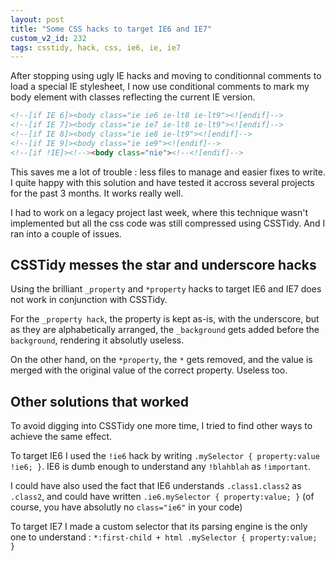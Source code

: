 ```yaml
---
layout: post
title: "Some CSS hacks to target IE6 and IE7"
custom_v2_id: 232
tags: csstidy, hack, css, ie6, ie, ie7
---
```


After stopping using ugly IE hacks and moving to conditionnal comments to load
a special IE stylesheet, I now use conditional comments to mark my body
element with classes reflecting the current IE version.

```html
<!--[if IE 6]><body class="ie ie6 ie-lt8 ie-lt9"><![endif]-->
<!--[if IE 7]><body class="ie ie7 ie-lt8 ie-lt9"><![endif]-->
<!--[if IE 8]><body class="ie ie8 ie-lt9"><![endif]-->
<!--[if IE 9]><body class="ie ie9"><![endif]-->
<!--[if !IE]><!--><body class="nie"><!--<![endif]-->
```

This saves me a lot of trouble : less files to manage and easier fixes to
write. I quite happy with this solution and have tested it accross several
projects for the past 3 months. It works really well.

I had to work on a legacy project last week, where this technique wasn't
implemented but all the css code was still compressed using CSSTidy. And I ran
into a couple of issues.

## CSSTidy messes the star and underscore hacks

Using the brilliant `_property` and `*property` hacks to target IE6 and IE7
does not work in conjunction with CSSTidy.

For the `_property hack`, the property is kept as-is, with the underscore, but
as they are alphabetically arranged, the `_background` gets added before the
`background`, rendering it absolutly useless.

On the other hand, on the `*property`, the `*` gets removed, and the value is
merged with the original value of the correct property. Useless too.

## Other solutions that worked

To avoid digging into CSSTidy one more time, I tried to find other ways to
achieve the same effect.

To target IE6 I used the `!ie6` hack by writing `.mySelector { property:value
!ie6; }`. IE6 is dumb enough to understand any `!blahblah` as `!important`.

I could have also used the fact that IE6 understands `.class1.class2` as
`.class2`, and could have written `.ie6.mySelector { property:value; }` (of
course, you have absolutly no `class="ie6"` in your code)

To target IE7 I made a custom selector that its parsing engine is the only one
to understand : `*:first-child + html .mySelector { property:value; }`

